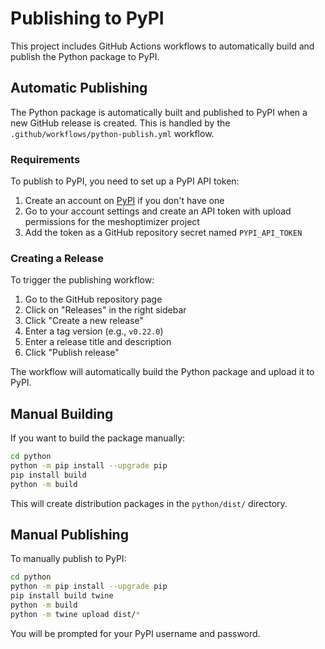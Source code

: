 # Publishing to PyPI

This project includes GitHub Actions workflows to automatically build and publish the Python package to PyPI.

## Automatic Publishing

The Python package is automatically built and published to PyPI when a new GitHub release is created. This is handled by the `.github/workflows/python-publish.yml` workflow.

### Requirements

To publish to PyPI, you need to set up a PyPI API token:

1. Create an account on [PyPI](https://pypi.org/) if you don't have one
2. Go to your account settings and create an API token with upload permissions for the meshoptimizer project
3. Add the token as a GitHub repository secret named `PYPI_API_TOKEN`

### Creating a Release

To trigger the publishing workflow:

1. Go to the GitHub repository page
2. Click on "Releases" in the right sidebar
3. Click "Create a new release"
4. Enter a tag version (e.g., `v0.22.0`)
5. Enter a release title and description
6. Click "Publish release"

The workflow will automatically build the Python package and upload it to PyPI.

## Manual Building

If you want to build the package manually:

```bash
cd python
python -m pip install --upgrade pip
pip install build
python -m build
```

This will create distribution packages in the `python/dist/` directory.

## Manual Publishing

To manually publish to PyPI:

```bash
cd python
python -m pip install --upgrade pip
pip install build twine
python -m build
python -m twine upload dist/*
```

You will be prompted for your PyPI username and password.